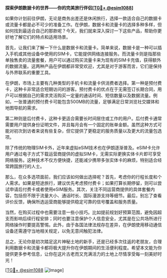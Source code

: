 **探索伊朗数据卡的世界——你的完美旅行伴侣[[TG💪+ @esim1088](https://t.me/s/esim1088)]**

如果你计划前往伊朗，无论是商务出差还是休闲旅行，选择一款适合自己的数据卡或流量卡都是必不可少的准备工作。在伊朗，数据卡和流量卡的选择多种多样，但如何找到最适合自己的那款呢？今天，我们就来深入探讨一下这些产品，帮助你更好地了解它们的特点和适用场景。

首先，让我们来了解一下什么是数据卡和流量卡。简单来说，数据卡是一种可以插入手机或其他设备中使用的SIM卡，它能提供网络连接服务。而流量卡则是指那些单独售卖的流量套餐，用户可以通过购买流量卡来为现有的SIM卡充值，获得额外的数据流量。这两种产品在伊朗都非常受欢迎，尤其是对于游客而言，它们是保持与外界联系的重要工具。

在伊朗，市场上主要有几种类型的手机卡和流量卡供消费者选择。第一种是预付费卡，这种卡非常适合短期访问的游客。预付费卡的优点在于无需签订长期合同，用户可以根据自己的需求灵活购买一定量的通话时间、短信数量以及数据流量。例如，一张普通的预付费卡可能包含500MB的流量，足够满足日常浏览社交媒体和地图导航的需求。

第二种则是后付费卡，这种卡更适合需要长时间居住或工作的用户。后付费卡通常需要用户提供身份证明文件，并且每月会有一个固定的账单金额。虽然这种方式可能对初次到访者来说有些复杂，但它提供了更稳定的服务质量以及更大的流量包选项。

除了传统的物理SIM卡外，近年来虚拟eSIM技术也在伊朗逐渐普及。eSIM卡允许用户通过电子方式下载运营商提供的虚拟SIM卡，无需实际更换实体卡片即可享受网络服务。这种技术不仅方便快捷，还能减少携带多张实体卡的麻烦，特别适合经常跨国旅行的人士。

那么，在众多选项面前，我们应该如何做出选择呢？首先，考虑你的行程长度和个人需求。如果是短途旅行，建议优先考虑预付费卡；如果打算长期停留，则可以尝试申请后付费卡或者使用eSIM服务。其次，关注不同运营商提供的具体套餐内容，包括但不限于流量大小、通话时长、国际漫游支持等细节。最后，别忘了查看评价反馈，确保所选运营商能够提供稳定可靠的信号覆盖和服务质量。

当然，在购买过程中也需要注意一些小技巧。比如提前规划好预算范围，避免因超支而影响后续行程安排；同时也要注意保护个人信息安全，尤其是在公共场所进行网络操作时要提高警惕。此外，由于各国法律法规存在差异，在伊朗使用移动通信设备还需遵守当地相关规定，以免无意间触犯法律。

总之，无论你是初次踏足这片神秘土地的新手，还是已经多次往返的老朋友，合理利用数据卡和流量卡都将极大提升你在伊朗期间的生活便利程度。希望本文能为你提供更多参考信息，让你在这片古老而又充满活力的土地上尽情享受每一刻美好时光！

[[TG💪+ @esim1088](https://t.me/s/esim1088) ![Image](https://i.postimg.cc/4NQfJmqS/Snipaste-2025-05-13-00-14-12.png)]